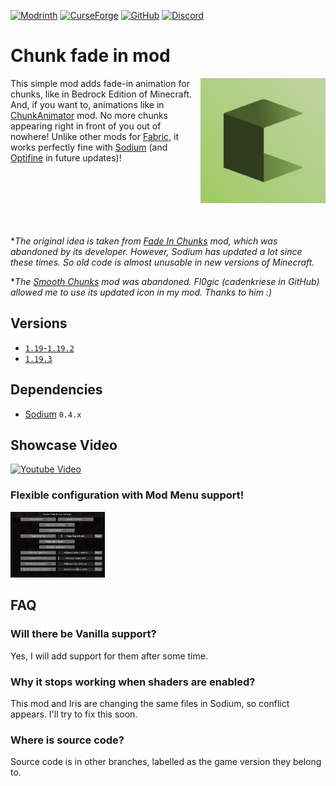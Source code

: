 [Sodium]: https://modrinth.com/mod/sodium
[Smooth Chunks]: https://modrinth.com/mod/smooth-chunks
[ChunkAnimator]: https://www.curseforge.com/minecraft/mc-mods/chunk-animator
[Fabric]: https://fabricmc.net
[Optifine]: https://www.optifine.net
[Fade In Chunks]: https://modrinth.com/mod/fade-in-chunks
[![Modrinth](https://img.shields.io/modrinth/dt/chunks-fade-in?style=for-the-badge&color=green&logo=data%3Aimage%2Fpng%3Bbase64%2CiVBORw0KGgoAAAANSUhEUgAAABAAAAAQCAMAAAAoLQ9TAAABvFBMVEUAAAD%2FAP8AojwA6f%2F%2F%2BAAA%2F%2FYA%2F3zC8wAA2FkA21MA2VwA0VoA1lcA11YA6FH%2FAP8A0V4A1U8A0lkA1lMA2VYAzmIAylkA008AzlwAy1IA2FkA2GMA1VgA1VIA1VoAzkwAy2AA004A1VEA3VsAzFoA110A12wA110A3VYA1W4Av1EAz0gA22wAzoMA3EsA2W4A%2F0AA%2BlAA%2F4QAtDkA%2FyQA%2F80AhqoiEMX%2FpAAA02AA2FgA3WEA3VoA32oA214A2V0A1VgA1GYA21oA21IAzFEA0l4A1FsA1VgA2WEAzVAA0FYA0FEAz2EA2E8A1WIA11oA1mEA0l0A0lUA2mAA1lwAylUAz1cA0mMA1lAA41cA1UwA21sA41oA0lgA4F4Az1cAyEsA1l0A4l8A3lYAzloA6WUA0EsAyEsA2FAA1jwAyF4Az1oA524A2VEA0VwA9VkAv1cA2UIA4mcA5H0A2zoAzjEAx0wA7mAAxV4A%2FG8A2l8A1E0A10wAxF4AwDQAy0sAtxcAyWIAtkAO1QAA8VoAqHwA%2FzwA33AAtVIA0YkgtQAA%2F8W2wgAA%2F6UA7u7%2FiwAAs%2F%2BAALMgYAD%2FACRxTWCJAAAAlHRSTlMABBMLCAYFBero4d7CuRUI6%2Bnj4N%2Fe29vW1by7t7eyrKuilZSHhm5mW1pZVVFBPTkaGA4NCwoKCAXy8e%2Fr6Ofm5uXl4%2BPh4eHc3NnZ2NjX19bW0czIvba0raWkoqKfkpCLiYSDgn59fXx8eHRra2RkZGRhYF1dW1hUU1NTTUlFREM5ODclIyIgHxwYFhURDwsKCggHjU6V5wAAAP5JREFUGNMFwQNixAAABMCNT0nOtm3Vtm3btm1%2FuDOgAQiHHusdG0sBaQ4MssFBeYMulnE6rvIAvos7jVrF5DmVtquMfo4AETE1e5Nf3HvmcaVSdgSkrJJ5irid4S8gLNaaSQS6FPfY6ymvOP5kyIG2fbiVs7jprHbFi4DoaxmHzbiOS0kfSeD3BVvqIVj0EfbU1J34CLmmqbDGjJEqt7ddWtdvl8tXmeXSKRy0GppqPA6JRuYjn3lZGIJT2nEiPmxsxjl2rcTyCiKk1y5RBRoiOVemi9LAm79XqlgIJvIBlWEbLLLInQ3Xq5VjiNqu%2FxgABPC0O8GPFn6SOdD4BwrbMVMNbnOUAAAAAElFTkSuQmCC)](https://modrinth.com/mod/chunks-fade-in)
[![CurseForge](https://cf.way2muchnoise.eu/full_720811_downloads.svg?badge_style=for_the_badge)](https://www.curseforge.com/minecraft/mc-mods/chunks-fade-in)
[![GitHub](https://img.shields.io/github/downloads/kerudion/chunksfadein/total?color=lightgrey&logo=github&style=for-the-badge)](https://github.com/kerudion/chunksfadein/releases)
[![Discord](https://img.shields.io/discord/1052166699924856852?style=for-the-badge&color=informational&logo=discord)](https://discord.gg/fPbPhrQNSz)
# Chunk fade in mod
<img height="200" align="right" src="readme-assets/icon.png" alt="Chunks fade in icon"> 

This simple mod adds fade-in animation for chunks, like in Bedrock Edition of Minecraft. And, if you want to, animations like in [ChunkAnimator] mod.
No more chunks appearing right in front of you out of nowhere! Unlike other mods for [Fabric], it works perfectly fine with [Sodium] (and [Optifine] in future updates)! 

\
\
\
\
\
\
**The original idea is taken from [Fade In Chunks] mod, which was abandoned by its developer. However, Sodium has updated a lot since these times. So old code is almost unusable in new versions of Minecraft.*

**The [Smooth Chunks] mod was abandoned. Fl0gic (cadenkriese in GitHub) allowed me to use its updated icon in my mod. Thanks to him :)*

## Versions
- [`1.19`-`1.19.2`](https://github.com/kerudion/chunksfadein/releases/tag/v2.1.0-1.19)
- [`1.19.3`](https://github.com/kerudion/chunksfadein/releases/tag/v1.0.0-1.19.3)

## Dependencies
- [Sodium] `0.4.x`

## Showcase Video
[![Youtube Video](http://img.youtube.com/vi/CanA5ADOis0/0.jpg)](https://www.youtube.com/watch?v=CanA5ADOis0)

### Flexible configuration with Mod Menu support!
<img src="https://github.com/kerudion/chunksfadein/blob/main/readme-assets/config.png?raw=true" width="30%">

## FAQ
### Will there be Vanilla support?
Yes, I will add support for them after some time.
### Why it stops working when shaders are enabled?
This mod and Iris are changing the same files in Sodium, so conflict appears. I'll try to fix this soon.
### Where is source code?
Source code is in other branches, labelled as the game version they belong to.
